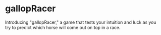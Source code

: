 # gallopRacer
Introducing "gallopRacer," a game that tests your intuition and luck as you try to predict which horse will come out on top in a race.

